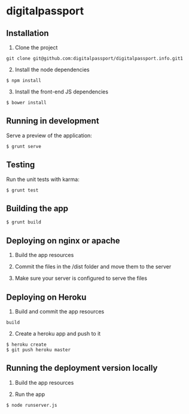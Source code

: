 # digitalpassport

## Installation

1) Clone the project

```
git clone git@github.com:digitalpassport/digitalpassport.info.git1
```

2) Install the node dependencies

```
$ npm install
```

3) Install the front-end JS dependencies

```
$ bower install
```

## Running in development

Serve a preview of the application:

```
$ grunt serve
```

## Testing

Run the unit tests with karma:

```
$ grunt test
```

## Building the app

```
$ grunt build
```

## Deploying on nginx or apache

1) Build the app resources

2) Commit the files in the /dist folder and move them to the server

3) Make sure your server is configured to serve the files

## Deploying on Heroku

1) Build and commit the app resources
```
build
```
2) Create a heroku app and push to it
```
$ heroku create
$ git push heroku master
```

## Running the deployment version locally

1) Build the app resources

2) Run the app

```
$ node runserver.js
```
